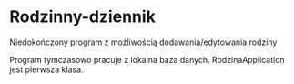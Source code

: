 # Rodzinny-dziennik
Niedokończony program z możliwością dodawania/edytowania rodziny

Program tymczasowo pracuje z lokalna baza danych.
RodzinaApplication jest pierwsza klasa.
